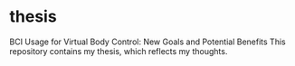 # thesis
BCI Usage for Virtual Body Control: New Goals and Potential Benefits
This repository contains my thesis, which reflects my thoughts.
